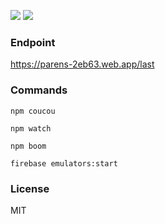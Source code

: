 ![](https://github.com/multis/parens/workflows/App/badge.svg)
![](https://github.com/multis/parens/workflows/Server/badge.svg)

### Endpoint

https://parens-2eb63.web.app/last

### Commands

```
npm coucou

npm watch

npm boom

firebase emulators:start
```

### License

MIT
